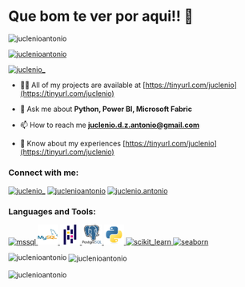 <h1 align="left">Que bom te ver por aqui!! 👋</h1>

<p align="left"> <img src="https://komarev.com/ghpvc/?username=juclenioantonio&label=Profile%20views&color=0e75b6&style=flat" alt="juclenioantonio" /> </p>

<p align="left"> <a href="https://github.com/ryo-ma/github-profile-trophy"><img src="https://github-profile-trophy.vercel.app/?username=juclenioantonio" alt="juclenioantonio" /></a> </p>

<p align="left"> <a href="https://twitter.com/juclenio_" target="blank"><img src="https://img.shields.io/twitter/follow/juclenio_?logo=twitter&style=for-the-badge" alt="juclenio_" /></a> </p>

- 👨‍💻 All of my projects are available at [https://tinyurl.com/juclenio](https://tinyurl.com/juclenio)

- 💬 Ask me about **Python, Power BI, Microsoft Fabric**

- 📫 How to reach me **juclenio.d.z.antonio@gmail.com**

- 📄 Know about my experiences [https://tinyurl.com/juclenio](https://tinyurl.com/juclenio)

<h3 align="left">Connect with me:</h3>
<p align="left">
<a href="https://twitter.com/juclenio_" target="blank"><img align="center" src="https://raw.githubusercontent.com/rahuldkjain/github-profile-readme-generator/master/src/images/icons/Social/twitter.svg" alt="juclenio_" height="30" width="40" /></a>
<a href="https://linkedin.com/in/juclenioantonio" target="blank"><img align="center" src="https://raw.githubusercontent.com/rahuldkjain/github-profile-readme-generator/master/src/images/icons/Social/linked-in-alt.svg" alt="juclenioantonio" height="30" width="40" /></a>
<a href="https://instagram.com/juclenio.antonio" target="blank"><img align="center" src="https://raw.githubusercontent.com/rahuldkjain/github-profile-readme-generator/master/src/images/icons/Social/instagram.svg" alt="juclenio.antonio" height="30" width="40" /></a>
</p>

<h3 align="left">Languages and Tools:</h3>
<p align="left"> <a href="https://www.microsoft.com/en-us/sql-server" target="_blank" rel="noreferrer"> <img src="https://www.svgrepo.com/show/303229/microsoft-sql-server-logo.svg" alt="mssql" width="40" height="40"/> </a> <a href="https://www.mysql.com/" target="_blank" rel="noreferrer"> <img src="https://raw.githubusercontent.com/devicons/devicon/master/icons/mysql/mysql-original-wordmark.svg" alt="mysql" width="40" height="40"/> </a> <a href="https://pandas.pydata.org/" target="_blank" rel="noreferrer"> <img src="https://raw.githubusercontent.com/devicons/devicon/2ae2a900d2f041da66e950e4d48052658d850630/icons/pandas/pandas-original.svg" alt="pandas" width="40" height="40"/> </a> <a href="https://www.postgresql.org" target="_blank" rel="noreferrer"> <img src="https://raw.githubusercontent.com/devicons/devicon/master/icons/postgresql/postgresql-original-wordmark.svg" alt="postgresql" width="40" height="40"/> </a> <a href="https://www.python.org" target="_blank" rel="noreferrer"> <img src="https://raw.githubusercontent.com/devicons/devicon/master/icons/python/python-original.svg" alt="python" width="40" height="40"/> </a> <a href="https://scikit-learn.org/" target="_blank" rel="noreferrer"> <img src="https://upload.wikimedia.org/wikipedia/commons/0/05/Scikit_learn_logo_small.svg" alt="scikit_learn" width="40" height="40"/> </a> <a href="https://seaborn.pydata.org/" target="_blank" rel="noreferrer"> <img src="https://seaborn.pydata.org/_images/logo-mark-lightbg.svg" alt="seaborn" width="40" height="40"/> </a> </p>

<p><img align="left" src="https://github-readme-stats.vercel.app/api/top-langs?username=juclenioantonio&show_icons=true&locale=en&layout=compact" alt="juclenioantonio" /></p>

<p>&nbsp;<img align="center" src="https://github-readme-stats.vercel.app/api?username=juclenioantonio&show_icons=true&locale=en" alt="juclenioantonio" /></p>

<p><img align="center" src="https://github-readme-streak-stats.herokuapp.com/?user=juclenioantonio&" alt="juclenioantonio" /></p>
